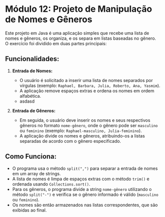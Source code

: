 # Módulo 12: Projeto de Manipulação de Nomes e Gêneros

Este projeto em Java é uma aplicação simples que recebe uma lista de nomes e gêneros, os organiza, e os separa em listas baseadas no gênero. O exercício foi dividido em duas partes principais:

## Funcionalidades:

1. **Entrada de Nomes:**
   - O usuário é solicitado a inserir uma lista de nomes separados por vírgulas (exemplo: `Raphael, Barbara, Julia, Roberto, Ana, Yasmim`).
   - A aplicação remove espaços extras e ordena os nomes em ordem alfabética.
   - asdasd

2. **Entrada de Gêneros:**
   - Em seguida, o usuário deve inserir os nomes e seus respectivos gêneros no formato `nome-gênero`, onde o gênero pode ser `masculino` ou `feminino` (exemplo: `Raphael-masculino, Julia-feminino`).
   - A aplicação divide os nomes e gêneros, atribuindo-os a listas separadas de acordo com o gênero especificado.

## Como Funciona:

- O programa usa o método `split(",")` para separar a entrada de nomes em um array de strings.
- A lista de nomes é limpa de espaços extras com o método `trim()` e ordenada usando `Collections.sort()`.
- Para os gêneros, o programa divide a string `nome-gênero` utilizando o método `split("-")` e verifica se o gênero informado é válido (`masculino` ou `feminino`).
- Os nomes são então armazenados nas listas correspondentes, que são exibidas ao final.
